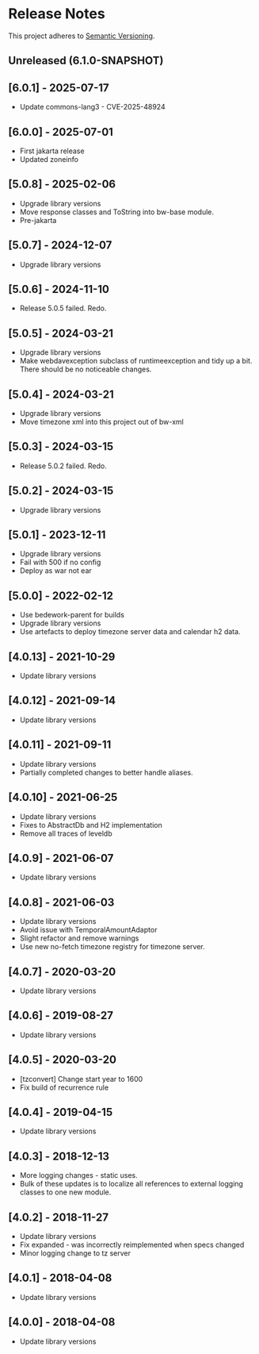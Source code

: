 # Release Notes

This project adheres to [Semantic Versioning](https://semver.org/spec/v2.0.0.html).

## Unreleased (6.1.0-SNAPSHOT)

## [6.0.1] - 2025-07-17
* Update commons-lang3 - CVE-2025-48924

## [6.0.0] - 2025-07-01
* First jakarta release
* Updated zoneinfo

## [5.0.8] - 2025-02-06
* Upgrade library versions
* Move response classes and ToString into bw-base module.
* Pre-jakarta

## [5.0.7] - 2024-12-07
* Upgrade library versions

## [5.0.6] - 2024-11-10
* Release 5.0.5 failed. Redo.

## [5.0.5] - 2024-03-21
* Upgrade library versions
* Make webdavexception subclass of runtimeexception and tidy up a bit. There should be no noticeable changes.

## [5.0.4] - 2024-03-21
* Upgrade library versions
* Move timezone xml into this project out of bw-xml

## [5.0.3] - 2024-03-15
* Release 5.0.2 failed. Redo.

## [5.0.2] - 2024-03-15
* Upgrade library versions

## [5.0.1] - 2023-12-11
* Upgrade library versions
* Fail with 500 if no config
* Deploy as war not ear

## [5.0.0] - 2022-02-12
* Use bedework-parent for builds
*  Upgrade library versions
* Use artefacts to deploy timezone server data and calendar h2 data.

## [4.0.13] - 2021-10-29
* Update library versions

## [4.0.12] - 2021-09-14
* Update library versions

## [4.0.11] - 2021-09-11
* Update library versions
* Partially completed changes to better handle aliases.

## [4.0.10] - 2021-06-25
* Update library versions
* Fixes to AbstractDb and H2 implementation
* Remove all traces of leveldb

## [4.0.9] - 2021-06-07
* Update library versions

## [4.0.8] - 2021-06-03
* Update library versions
* Avoid issue with TemporalAmountAdaptor
* Slight refactor and remove warnings
* Use new no-fetch timezone registry for timezone server.

## [4.0.7] - 2020-03-20
* Update library versions

## [4.0.6] - 2019-08-27
* Update library versions

## [4.0.5] - 2020-03-20
* [tzconvert] Change start year to 1600
* Fix build of recurrence rule

## [4.0.4] - 2019-04-15
* Update library versions

## [4.0.3] - 2018-12-13
* More logging changes - static uses.
* Bulk of these updates is to localize all references to external logging classes to one new module.

## [4.0.2] - 2018-11-27
* Update library versions
* Fix expanded - was incorrectly reimplemented when specs changed
* Minor logging change to tz server

## [4.0.1] - 2018-04-08
* Update library versions

## [4.0.0] - 2018-04-08
* Update library versions
